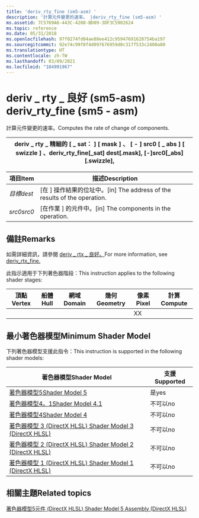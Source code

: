 ```yaml
---
title: 'deriv_rty_fine (sm5-asm) '
description: '計算元件變更的速率。 |deriv_rty_fine (sm5-asm) '
ms.assetid: 7C5769A6-443C-4208-BD09-3DF3C5902624
ms.topic: reference
ms.date: 05/31/2018
ms.openlocfilehash: 97f0274fd04ae88ee412c95947691628754ba197
ms.sourcegitcommit: 92e74c99f8f4d097676959d0c317f533c2400a80
ms.translationtype: HT
ms.contentlocale: zh-TW
ms.lasthandoff: 03/09/2021
ms.locfileid: "104991967"
---
```

# <a name="deriv_rty_fine-sm5---asm"></a><span data-ttu-id="b3b86-104">deriv \_ rty \_ 良好 (sm5-asm) </span><span class="sxs-lookup"><span data-stu-id="b3b86-104">deriv\_rty\_fine (sm5 - asm)</span></span>

<span data-ttu-id="b3b86-105">計算元件變更的速率。</span><span class="sxs-lookup"><span data-stu-id="b3b86-105">Computes the rate of change of components.</span></span>



| <span data-ttu-id="b3b86-106">deriv \_ rty \_ 精細的 \[ \_ sat： \] \[ mask \] 、 \[ - \] src0 \[ \_ abs \] \[ swizzle \] 、</span><span class="sxs-lookup"><span data-stu-id="b3b86-106">deriv\_rty\_fine\[\_sat\] dest\[.mask\], \[-\]src0\[\_abs\]\[.swizzle\],</span></span> |
|--------------------------------------------------------------------------|



 



| <span data-ttu-id="b3b86-107">項目</span><span class="sxs-lookup"><span data-stu-id="b3b86-107">Item</span></span>                                                            | <span data-ttu-id="b3b86-108">描述</span><span class="sxs-lookup"><span data-stu-id="b3b86-108">Description</span></span>                                                    |
|-----------------------------------------------------------------|----------------------------------------------------------------|
| <span data-ttu-id="b3b86-109"><span id="dest"></span><span id="DEST"></span>*目標*</span><span class="sxs-lookup"><span data-stu-id="b3b86-109"><span id="dest"></span><span id="DEST"></span>*dest*</span></span><br/> | <span data-ttu-id="b3b86-110">\[在 \] 操作結果的位址中。</span><span class="sxs-lookup"><span data-stu-id="b3b86-110">\[in\] The address of the results of the operation.</span></span><br/> |
| <span data-ttu-id="b3b86-111"><span id="src0"></span><span id="SRC0"></span>*src0*</span><span class="sxs-lookup"><span data-stu-id="b3b86-111"><span id="src0"></span><span id="SRC0"></span>*src0*</span></span><br/> | <span data-ttu-id="b3b86-112">\[在作業 \] 的元件中。</span><span class="sxs-lookup"><span data-stu-id="b3b86-112">\[in\] The components in the operation.</span></span><br/>             |



 

## <a name="remarks"></a><span data-ttu-id="b3b86-113">備註</span><span class="sxs-lookup"><span data-stu-id="b3b86-113">Remarks</span></span>

<span data-ttu-id="b3b86-114">如需詳細資訊，請參閱 [deriv \_ rtx \_ 良好。](deriv-rtx-fine--sm5---asm-.md)</span><span class="sxs-lookup"><span data-stu-id="b3b86-114">For more information, see [deriv\_rtx\_fine.](deriv-rtx-fine--sm5---asm-.md)</span></span>

<span data-ttu-id="b3b86-115">此指示適用于下列著色器階段：</span><span class="sxs-lookup"><span data-stu-id="b3b86-115">This instruction applies to the following shader stages:</span></span>



| <span data-ttu-id="b3b86-116">頂點</span><span class="sxs-lookup"><span data-stu-id="b3b86-116">Vertex</span></span> | <span data-ttu-id="b3b86-117">船體</span><span class="sxs-lookup"><span data-stu-id="b3b86-117">Hull</span></span> | <span data-ttu-id="b3b86-118">網域</span><span class="sxs-lookup"><span data-stu-id="b3b86-118">Domain</span></span> | <span data-ttu-id="b3b86-119">幾何</span><span class="sxs-lookup"><span data-stu-id="b3b86-119">Geometry</span></span> | <span data-ttu-id="b3b86-120">像素</span><span class="sxs-lookup"><span data-stu-id="b3b86-120">Pixel</span></span> | <span data-ttu-id="b3b86-121">計算</span><span class="sxs-lookup"><span data-stu-id="b3b86-121">Compute</span></span> |
|--------|------|--------|----------|-------|---------|
|        |      |        |          | <span data-ttu-id="b3b86-122">X</span><span class="sxs-lookup"><span data-stu-id="b3b86-122">X</span></span>     |         |



 

## <a name="minimum-shader-model"></a><span data-ttu-id="b3b86-123">最小著色器模型</span><span class="sxs-lookup"><span data-stu-id="b3b86-123">Minimum Shader Model</span></span>

<span data-ttu-id="b3b86-124">下列著色器模型支援此指令：</span><span class="sxs-lookup"><span data-stu-id="b3b86-124">This instruction is supported in the following shader models:</span></span>



| <span data-ttu-id="b3b86-125">著色器模型</span><span class="sxs-lookup"><span data-stu-id="b3b86-125">Shader Model</span></span>                                              | <span data-ttu-id="b3b86-126">支援</span><span class="sxs-lookup"><span data-stu-id="b3b86-126">Supported</span></span> |
|-----------------------------------------------------------|-----------|
| [<span data-ttu-id="b3b86-127">著色器模型5</span><span class="sxs-lookup"><span data-stu-id="b3b86-127">Shader Model 5</span></span>](d3d11-graphics-reference-sm5.md)        | <span data-ttu-id="b3b86-128">是</span><span class="sxs-lookup"><span data-stu-id="b3b86-128">yes</span></span>       |
| [<span data-ttu-id="b3b86-129">著色器模型4。1</span><span class="sxs-lookup"><span data-stu-id="b3b86-129">Shader Model 4.1</span></span>](dx-graphics-hlsl-sm4.md)              | <span data-ttu-id="b3b86-130">不可以</span><span class="sxs-lookup"><span data-stu-id="b3b86-130">no</span></span>        |
| [<span data-ttu-id="b3b86-131">著色器模型4</span><span class="sxs-lookup"><span data-stu-id="b3b86-131">Shader Model 4</span></span>](dx-graphics-hlsl-sm4.md)                | <span data-ttu-id="b3b86-132">不可以</span><span class="sxs-lookup"><span data-stu-id="b3b86-132">no</span></span>        |
| [<span data-ttu-id="b3b86-133">著色器模型 3 (DirectX HLSL) </span><span class="sxs-lookup"><span data-stu-id="b3b86-133">Shader Model 3 (DirectX HLSL)</span></span>](dx-graphics-hlsl-sm3.md) | <span data-ttu-id="b3b86-134">不可以</span><span class="sxs-lookup"><span data-stu-id="b3b86-134">no</span></span>        |
| [<span data-ttu-id="b3b86-135">著色器模型 2 (DirectX HLSL) </span><span class="sxs-lookup"><span data-stu-id="b3b86-135">Shader Model 2 (DirectX HLSL)</span></span>](dx-graphics-hlsl-sm2.md) | <span data-ttu-id="b3b86-136">不可以</span><span class="sxs-lookup"><span data-stu-id="b3b86-136">no</span></span>        |
| [<span data-ttu-id="b3b86-137">著色器模型 1 (DirectX HLSL) </span><span class="sxs-lookup"><span data-stu-id="b3b86-137">Shader Model 1 (DirectX HLSL)</span></span>](dx-graphics-hlsl-sm1.md) | <span data-ttu-id="b3b86-138">不可以</span><span class="sxs-lookup"><span data-stu-id="b3b86-138">no</span></span>        |



 

## <a name="related-topics"></a><span data-ttu-id="b3b86-139">相關主題</span><span class="sxs-lookup"><span data-stu-id="b3b86-139">Related topics</span></span>

<dl> <dt>

[<span data-ttu-id="b3b86-140">著色器模型5元件 (DirectX HLSL) </span><span class="sxs-lookup"><span data-stu-id="b3b86-140">Shader Model 5 Assembly (DirectX HLSL)</span></span>](shader-model-5-assembly--directx-hlsl-.md)
</dt> </dl>

 

 






